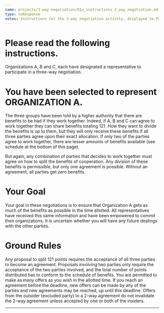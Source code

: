 ```yaml
---
name: projects/3-way-negotiation/01a_instructions_3_way_negotiation.md
type: noResponse
notes: Instructions for the 3-way negotiation activity, displayed to Participants assigned to Organization A.
---
```


# Please read the following instructions.

Organizations A, B and C, each have designated a representative to participate in a three-way negotiation.

# You have been selected to represent **ORGANIZATION A**.

The three groups have been told by a higher authority that there are benefits to be had if they work together.  Indeed, if A, B and C can agree to work together they can share benefits totaling 121.  How they want to divide the benefits is up to them, but they will only receive these benefits if all three parties agree upon their exact allocation.  If only two of the parties agree to work together, there are lesser amounts of benefits available (see schedule at the bottom of this page).  

But again, any combination of parties that decides to work together must agree on how to split the benefits of cooperation.  Any division of these benefits is permissible, but only one agreement is possible.  Without an agreement, all parties get zero benefits. 


# Your Goal

Your goal in these negotiations is to ensure that Organization A gets as much of the benefits as possible in the time allotted.  All representatives have received this same information and have been empowered to commit their organizations.  It is uncertain whether you will have any future dealings with the other parties.


# Ground Rules

Any proposal to split 121 points requires the acceptance of all three parties to become an agreement.  Proposals involving two parties only require the acceptance of the two parties involved, and the total number of points distributed has to conform to the schedule of benefits.  You are permitted to make as many offers as you wish in the allotted time.  If you reach an agreement before the deadline, new offers can be made by any of the parties and new agreements may be reached, up until this deadline.  Offers from the outsider (excluded party) to a 2-way agreement do not invalidate the 2-way agreement unless accepted by one or both of the insiders. 


---

